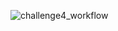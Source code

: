 ![challenge4_workflow](https://github.com/IrenieHan/alteryx_challenge_project/assets/56231784/96f52fd3-adba-4676-8416-e2bcc0d60b52)
